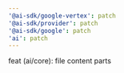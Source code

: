 ```yaml
---
'@ai-sdk/google-vertex': patch
'@ai-sdk/provider': patch
'@ai-sdk/google': patch
'ai': patch
---
```


feat (ai/core): file content parts
